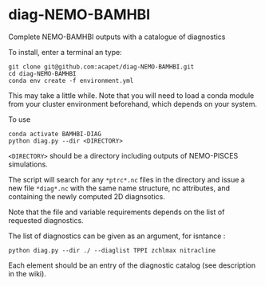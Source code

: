 # diag-NEMO-BAMHBI
Complete NEMO-BAMHBI outputs with a catalogue of diagnostics

To install, enter a terminal an type: 

    git clone git@github.com:acapet/diag-NEMO-BAMHBI.git
    cd diag-NEMO-BAMHBI
    conda env create -f environment.yml

This may take a little while.
Note that you will need to load a conda module from your cluster environment beforehand, which depends on your system.

To use

    conda activate BAMHBI-DIAG
    python diag.py --dir <DIRECTORY>

`<DIRECTORY>` should be a directory including outputs of NEMO-PISCES simulations.

The script will search for any `*ptrc*.nc` files in the directory and issue a new file `*diag*.nc` with the same name structure, nc attributes, and containing the newly computed 2D diagnsotics.

Note that the file and variable requirements depends on the list of requested diagnostics.

The list of diagnostics can be given as an argument, for isntance : 

    python diag.py --dir ./ --diaglist TPPI zchlmax nitracline
    
Each element should be an entry of the diagnostic catalog (see description in the wiki).


